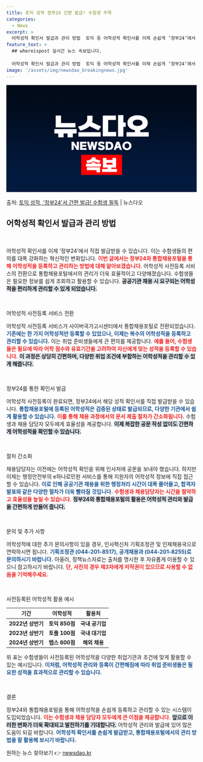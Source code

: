 ```yaml
---
title: 토익 성적 정부24 간편 발급! 수험생 주목
categories:
  - News
excerpt: >
  어학성적 확인서 발급과 관리 방법  토익 등 어학성적 확인서를 이제 손쉽게 ‘정부24’에서 직접 발급받을 수…
feature_text: >
  ## whereispost 실시간 뉴스 속보입니다.

  어학성적 확인서 발급과 관리 방법  토익 등 어학성적 확인서를 이제 손쉽게 ‘정부24’에서 직접 발급받을 수…
image: '/assets/img/newsdao_breakingnews.jpg'
---
```


![뉴스다오 속보](/assets/img/newsdao_breakingnews.jpg)

<p>출처: <a href="https://newsdao.kr/4834" rel="dofollow">토익 성적, '정부24'서 간편 발급! 수험생 필독</a> | 뉴스다오</p>

<h2 data-ke-size="size26">어학성적 확인서 발급과 관리 방법</h2>
<p data-ke-size="size16">&nbsp;</p>

어학성적 확인서를 이제 ‘정부24’에서 직접 발급받을 수 있습니다. 이는 수험생들의 편의를 대폭 강화하는 혁신적인 변화입니다. <b><span style="color: #ee2323;">이번 글에서는 정부24와 통합채용포털을 통해 어학성적을 등록하고 관리하는 방법에 대해 알아보겠습니다.</span></b> 어학성적 사전등록 서비스의 전환으로 통합채용포털에서의 관리가 더욱 효율적이고 다양해졌습니다. 수험생들은 필요한 정보를 쉽게 조회하고 활용할 수 있습니다. <b><span style="background-color: #21538527;">공공기관 채용 시 요구되는 어학성적을 편리하게 관리할 수 있게 되었습니다.</span></b>

<p data-ke-size="size16">&nbsp;</p>

어학성적 사전등록 서비스 전환

어학성적 사전등록 서비스가 사이버국가고시센터에서 통합채용포털로 전환되었습니다. <b><span style="color: #1a5490;">기존에는 한 가지 어학성적만 등록할 수 있었으나, 이제는 복수의 어학성적을 등록하고 관리할 수 있습니다.</span></b> 이는 취업 준비생들에게 큰 편의를 제공합니다. <b><span style="color: #ee2323;">예를 들어, 수험생들은 필요에 따라 어학 점수와 유효기간을 고려하여 자신에게 맞는 성적을 등록할 수 있습니다.</span></b> <b><span style="background-color: #21538527;">이 과정은 상당히 간편하며, 다양한 취업 조건에 부합하는 어학성적을 관리할 수 있게 해줍니다.</span></b>

<p data-ke-size="size16">&nbsp;</p>

정부24를 통한 확인서 발급

어학성적 사전등록이 완료되면, 정부24에서 해당 성적 확인서를 직접 발급받을 수 있습니다. <b><span style="color: #1a5490;">통합채용포털에 등록된 어학성적은 검증된 상태로 발급되므로, 다양한 기관에서 쉽게 활용할 수 있습니다.</span></b> <b><span style="color: #ee2323;">이를 통해 채용 과정에서의 문서 제출 절차가 간소화됩니다.</span></b> 수험생과 채용 담당자 모두에게 효율성을 제공합니다. <b><span style="background-color: #21538527;">이제 복잡한 공문 작성 없이도 간편하게 어학성적을 확인할 수 있습니다.</span></b>

<p data-ke-size="size16">&nbsp;</p>

절차 간소화

채용담당자는 이전에는 어학성적 확인을 위해 인사처에 공문을 보내야 했습니다. 하지만 이제는 행정안전부의 e하나로민원 서비스를 통해 지원자의 어학성적 정보에 직접 접근할 수 있습니다. <b><span style="color: #1a5490;">이로 인해 공공기관 채용을 위한 행정처리 시간이 대폭 줄어들고, 합격자 발표와 같은 다양한 절차가 더욱 빨라질 것입니다.</span></b> <b><span style="color: #ee2323;">수험생과 채용담당자는 시간을 절약하고 효율성을 높일 수 있습니다.</span></b> <b><span style="background-color: #21538527;">정부24와 통합채용포털의 활용은 어학성적 관리와 발급을 간편하게 만들어 줍니다.</span></b>

<p data-ke-size="size16">&nbsp;</p>

문의 및 추가 사항

어학성적에 대한 추가 문의사항이 있을 경우, 인사혁신처 기획조정관 및 인재채용국으로 연락하시면 됩니다. <b><span style="color: #1a5490;">기획조정관 (044-201-8517), 공개채용과 (044-201-8255)로 문의하시기 바랍니다.</span></b> 아울러, 정책뉴스자료는 출처를 명시한 후 자유롭게 이용할 수 있으니 참고하시기 바랍니다. <b><span style="color: #ee2323;">단, 사진의 경우 제3자에게 저작권이 있으므로 사용할 수 없음을 기억해주세요.</span></b>   

<p data-ke-size="size16">&nbsp;</p>

사전등록된 어학성적 활용 예시

<table style="width: 100%; border-collapse: collapse;">
<thead>
<tr>
<th style="text-align: center;"><b>기간</b></th>
<th style="text-align: center;"><b>어학성적</b></th>
<th style="text-align: center;"><b>활용처</b></th>
</tr>
</thead>
<tbody>
<tr>
<td style="text-align: center; height: 17px;"><b>2022년 상반기</b></td>
<td style="text-align: center; height: 17px;"><b>토익 850점</b></td>
<td style="text-align: center; height: 17px;"><b>국내 공기업</b></td>
</tr>
<tr>
<td style="text-align: center; height: 17px;"><b>2023년 상반기</b></td>
<td style="text-align: center; height: 17px;"><b>토플 100점</b></td>
<td style="text-align: center; height: 17px;"><b>국내 대기업</b></td>
</tr>
<tr>
<td style="text-align: center; height: 17px;"><b>2024년 상반기</b></td>
<td style="text-align: center; height: 17px;"><b>텝스 600점</b></td>
<td style="text-align: center; height: 17px;"><b>해외 채용</b></td>
</tr>
</tbody>
</table>

위 표는 수험생들이 사전등록된 어학성적을 다양한 취업기관과 조건에 맞게 활용할 수 있는 예시입니다. <b><span style="color: #1a5490;">이처럼, 어학성적 관리와 등록이 간편해짐에 따라 취업 준비생들은 필요한 성적을 효과적으로 관리할 수 있습니다.</span></b>

<p data-ke-size="size16">&nbsp;</p>

결론

정부24와 통합채용포털을 통해 어학성적을 손쉽게 등록하고 관리할 수 있는 시스템이 도입되었습니다. <b><span style="color: #ee2323;">이는 수험생과 채용 담당자 모두에게 큰 이점을 제공합니다.</span></b> <b><span style="background-color: #21538527;">앞으로 이러한 변화가 더욱 확대되고 발전하기를 기대합니다.</span></b> 어학성적 관리와 발급에 있어 많은 도움이 되길 바랍니다. <b><span style="color: #1a5490;">어학성적 확인서를 손쉽게 발급받고, 통합채용포털에서의 관리 방법을 잘 활용해 보시기 바랍니다.</span></b> 

원하는 뉴스 찾아보기 👉 <a href="https://newsdao.kr" rel="dofollow">newsdao.kr</a>


